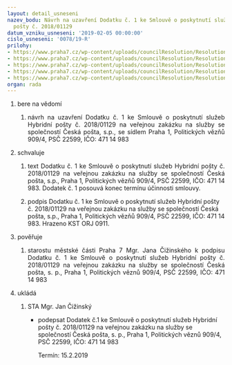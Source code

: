 ```yaml
---
layout: detail_usneseni
nazev_bodu: Návrh na uzavření Dodatku č. 1 ke Smlouvě o poskytnutí služeb Hybridní
  pošty č. 2018/01129
datum_vzniku_usneseni: '2019-02-05 00:00:00'
cislo_usneseni: '0078/19-R'
prilohy:
- https://www.praha7.cz/wp-content/uploads/councilResolution/Resolutions/30588/export/1Duvodovazprava~428530.docx
- https://www.praha7.cz/wp-content/uploads/councilResolution/Resolutions/30588/export/2Smlouva_hybridniposta~428529.pdf
- https://www.praha7.cz/wp-content/uploads/councilResolution/Resolutions/30588/export/4VypisORCeskapostasp~428527.pdf
- https://www.praha7.cz/wp-content/uploads/councilResolution/Resolutions/30588/export/5RegistrzplatcuDPHCeskapostasp~428526.pdf
- https://www.praha7.cz/wp-content/uploads/councilResolution/Resolutions/30588/export/export~428836.pdf
organ: rada
---
```

<ol class="urzList_view" id="urzList">
<li class="urzClass1" id=""><span name="1">bere na vědomí</span> 
<ol class="urzOlClass">
<li class="urzClass2" style="TEXT-ALIGN: justify" id=""><span><p style="TEXT-ALIGN: justify" data-mce-style="text-align: justify;">návrh na&nbsp;uzavření Dodatku č. 1 ke&nbsp;Smlouvě o poskytnutí služeb Hybridní pošty č. 2018/01129 na veřejnou zakázku na služby se společností Česká pošta, s.p., se sídlem Praha 1, Politických vězňů 909/4, PSČ 22599, IČO: 471 14 983<br></p></span></li></ol></li>

<li class="urzClass1" id=""><span name="24">schvaluje</span> 
<ol class="urzOlClass" id="">
<li class="urzClass2" style="text-align: justify;" id=""><span><p style="text-align: justify;" data-mce-style="text-align: justify;">text Dodatku č. 1 ke&nbsp;Smlouvě o poskytnutí služeb Hybridní pošty č. 2018/01129 na veřejnou zakázku na služby se společností Česká pošta, s.p., Praha 1, Politických vězňů 909/4, PSČ 22599, IČO: 471 14 983. Dodatek č. 1 posouvá konec termínu účinnosti smlouvy.<br></p></span></li>
<li class="urzClass2" id="" style="text-align: left;"><span><p>podpis Dodatku č. 1 ke Smlouvě o poskytnutí služeb Hybridní pošty č. 2018/01129 na veřejnou zakázku na služby se společností Česká pošta, s.p., Praha 1, Politických vězňů 909/4, PSČ 22599, IČO: 471 14 983. Hrazeno KST ORJ 0911.</p></span></li></ol></li>

<li class="urzClass1" id=""><span name="16">pověřuje</span> 
<ol class="urzOlClass" id="">
<li class="urzClass2" style="text-align: justify;" id=""><span><p style="text-align: justify;" data-mce-style="text-align: justify;">starostu městské části Praha 7 Mgr. Jana Čižinského k podpisu Dodatku č. 1 ke&nbsp;Smlouvě o poskytnutí služeb Hybridní pošty č. 2018/01129 na veřejnou zakázku na služby se společností Česká pošta, s. p., Praha 1, Politických věznů 909/4, PSČ 22599, IČO: 471 14 983<br></p></span>
</li>
</ol></li><li class="urzClass1" id="urzUkoly"><span name="1">ukládá</span><ol class="urzOlClass"><li class="urzClass2"><span><p>STA Mgr. Jan Čižinský</p></span><ul class="urzUlClass"><li class="urzClass3"><span><p>podepsat Dodatek č.1 ke Smlouvě o poskytnutí služeb Hybridní pošty č. 2018/01129 na veřejnou zakázku na služby se společností Česká pošta, s. p., Praha 1, Politických věznů 909/4, PSČ 22599, IČO: 471 14 983</p></span><span class="urzUkolTermin">  Termín:&nbsp;15.2.2019</span></li></ul></li></ol></li>
</ol>